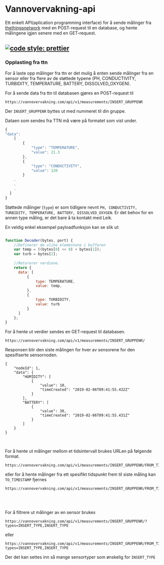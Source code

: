 # Vannovervakning-api
Ett enkelt API(aplication programming interface) for å sende målinger fra [thethingsnetwork](https://www.thethingsnetwork.org/) med en POST-request til en database, og hente målingene igjen senere med en GET-request.

[![code style: prettier](https://img.shields.io/badge/code_style-prettier-ff69b4.svg?style=flat-square)](https://github.com/prettier/prettier)
---
### Opplasting fra ttn
For å laste opp målinger fra ttn er det mulig å enten sende målinger fra en sensor eller fra flere av de støttede typene (PH, CONDUCTIVITY, TURBIDITY, TEMPERATURE, BATTERY, DISSOLVED_OXYGEN). 

For å sende data fra ttn til databasen gjøres en POST-request til 
```
https://vannovervakning.com/api/v1/measurements/INSERT_GRUPPENR
```
Der `INSERT_GRUPPENR` byttes ut med nummeret til din gruppe.

Dataen som sendes fra TTN må være på formatet som vist under. 
``` javascript
{
"data":
	[
		{
			"type": "TEMPERATURE",
			"value": 21.3
		},
		{
			"type": "CONDUCTIVITY",
			"value": 120
		}
    .
    .
    .
  ]
}
```
Støttede målinger (`type`) er som tidligere nevnt `PH, CONDUCTIVITY, TURBIDITY, TEMPERATURE, BATTERY, DISSOLVED_OXYGEN`. Er det behov for en annen type måling, er det bare å ta kontakt med Leik.

En veldig enkel eksempel payloadfunksjon kan se slik ut:

```javascript

function Decoder(bytes, port) {
    //Definerer de ulike elementene i bufferen
    var temp = ((bytes[0] << 8) + bytes[1]);
    var turb = bytes[2];
    
    //Returerer verdiene.
    return {
      data: [
          {
              type: TEMPERATURE,
              value: temp,
          },
          {
              type: TURBIDITY,
              value: turb
          }
      ]
    };
}
```


For å hente ut verdier sendes en GET-request til databasen.
```
https://vannovervakning.com/api/v1/measurements/INSERT_GRUPPENR/
```
Responsen blir den siste målingen for hver av sensorene for den spesifiserte sensornoden.

```
{
    "nodeId": 1,
    "data": {
        "HUMIDITY": [
            {
                "value": 10,
                "timeCreated": "2019-02-06T09:41:55.432Z"
            }
        ],
        "BATTERY": [
            {
                "value": 30,
                "timeCreated": "2019-02-06T09:41:55.431Z"
            }
        ]
    }
}

```

<br/>

For å hente ut målinger mellom et tidsintervall brukes URLen på følgende format.
```
https://vannovervakning.com/api/v1/measurements/INSERT_GRUPPENR/FROM_TIMESTAMP/TO_TIMESTAMP
```
eller for å hente målinger fra ett spesifikt tidspunkt frem til siste måling kan `TO_TIMESTAMP` fjernes

```
https://vannovervakning.com/api/v1/measurements/INSERT_GRUPPENR/FROM_TIMESTAMP/
```

<br/>
<br/>

For å filtrere ut målinger av en sensor brukes 
```
https://vannovervakning.com/api/v1/measurements/INSERT_GRUPPENR/?types=INSERT_TYPE,INSERT_TYPE
```
eller
```
https://vannovervakning.com/api/v1/measurements/INSERT_GRUPPENR/FROM_TIMESTAMP/TO_TIMESTAMP/?types=INSERT_TYPE,INSERT_TYPE
```

Der det kan settes inn så mange sensortyper som ønskelig for `INSERT_TYPE`<br/>


<br/>
